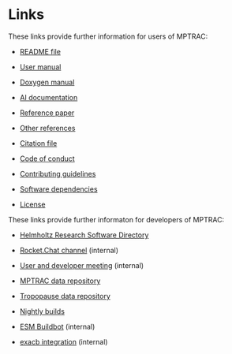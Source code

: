 # Links

These links provide further information for users of MPTRAC:

* [README file](https://github.com/slcs-jsc/mptrac/blob/master/README.md)

* [User manual](https://slcs-jsc.github.io/mptrac)

* [Doxygen manual](https://slcs-jsc.github.io/mptrac/doxygen)

* [AI documentation](https://www.deepwiki.com/slcs-jsc/mptrac)

* [Reference paper](https://doi.org/10.5194/gmd-15-2731-2022)

* [Other references](https://slcs-jsc.github.io/mptrac/references)

* [Citation file](https://github.com/slcs-jsc/mptrac/blob/master/CITATION.cff)

* [Code of conduct](https://github.com/slcs-jsc/mptrac/blob/master/CODE_OF_CONDUCT.md)

* [Contributing guidelines](https://github.com/slcs-jsc/mptrac/blob/master/CONTRIBUTING.md)

* [Software dependencies](https://github.com/slcs-jsc/mptrac/blob/master/DEPENDENCIES.md)

* [License](https://github.com/slcs-jsc/mptrac/blob/master/COPYING)

These links provide further informaton for developers of MPTRAC:

* [Helmholtz Research Software Directory](https://helmholtz.software/software/mptrac)

* [Rocket.Chat channel](https://chat.fz-juelich.de/channel/mptrac) (internal)

* [User and developer meeting](https://iffmd.fz-juelich.de/s/7EQXSZTDy#) (internal)

* [MPTRAC data repository](https://datapub.fz-juelich.de/slcs/mptrac)

* [Tropopause data repository](https://datapub.fz-juelich.de/slcs/tropopause)

* [Nightly builds](https://datapub.fz-juelich.de/slcs/mptrac/nightly_builds)

* [ESM Buildbot](https://esm-buildbot.fz-juelich.de) (internal)

* [exacb integration](https://gitlab.jsc.fz-juelich.de/jureap/projects/mptrac) (internal)
